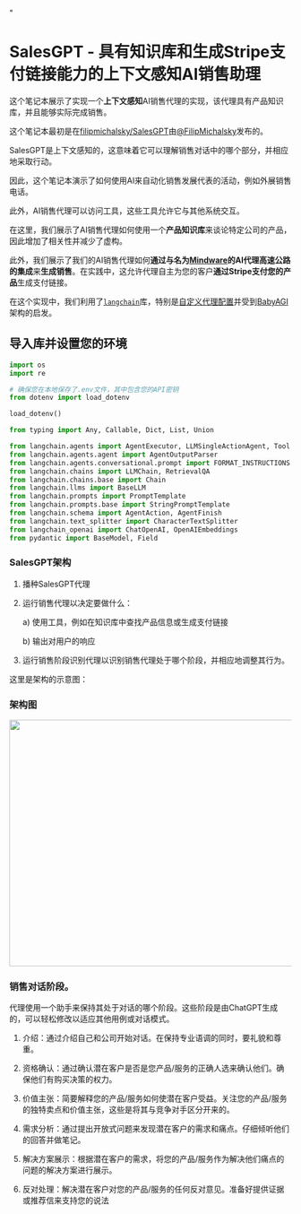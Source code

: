 "
# SalesGPT - 具有知识库和生成Stripe支付链接能力的上下文感知AI销售助理

这个笔记本展示了实现一个**上下文感知**AI销售代理的实现，该代理具有产品知识库，并且能够实际完成销售。

这个笔记本最初是在[filipmichalsky/SalesGPT](https://github.com/filip-michalsky/SalesGPT)由[@FilipMichalsky](https://twitter.com/FilipMichalsky)发布的。

SalesGPT是上下文感知的，这意味着它可以理解销售对话中的哪个部分，并相应地采取行动。

因此，这个笔记本演示了如何使用AI来自动化销售发展代表的活动，例如外展销售电话。

此外，AI销售代理可以访问工具，这些工具允许它与其他系统交互。

在这里，我们展示了AI销售代理如何使用一个**产品知识库**来谈论特定公司的产品，
因此增加了相关性并减少了虚构。

此外，我们展示了我们的AI销售代理如何**通过与名为[Mindware](https://www.mindware.co/)的AI代理高速公路的集成**来**生成销售**。在实践中，这允许代理自主为您的客户**通过Stripe支付您的产品**生成支付链接。

在这个实现中，我们利用了[`langchain`](https://github.com/hwchase17/langchain)库，特别是[自定义代理配置](https://langchain-langchain.vercel.app/docs/modules/agents/how_to/custom_agent_with_tool_retrieval)并受到[BabyAGI](https://github.com/yoheinakajima/babyagi)架构的启发。

## 导入库并设置您的环境

```python
import os
import re

# 确保您在本地保存了.env文件，其中包含您的API密钥
from dotenv import load_dotenv

load_dotenv()

from typing import Any, Callable, Dict, List, Union

from langchain.agents import AgentExecutor, LLMSingleActionAgent, Tool
from langchain.agents.agent import AgentOutputParser
from langchain.agents.conversational.prompt import FORMAT_INSTRUCTIONS
from langchain.chains import LLMChain, RetrievalQA
from langchain.chains.base import Chain
from langchain.llms import BaseLLM
from langchain.prompts import PromptTemplate
from langchain.prompts.base import StringPromptTemplate
from langchain.schema import AgentAction, AgentFinish
from langchain.text_splitter import CharacterTextSplitter
from langchain_openai import ChatOpenAI, OpenAIEmbeddings
from pydantic import BaseModel, Field
```

### SalesGPT架构

1. 播种SalesGPT代理
2. 运行销售代理以决定要做什么：

    a) 使用工具，例如在知识库中查找产品信息或生成支付链接
    
    b) 输出对用户的响应
3. 运行销售阶段识别代理以识别销售代理处于哪个阶段，并相应地调整其行为。

这里是架构的示意图：

### 架构图

<img src="https://demo-bucket-45.s3.amazonaws.com/new_flow2.png"  width="800" height="440">


### 销售对话阶段。

代理使用一个助手来保持其处于对话的哪个阶段。这些阶段是由ChatGPT生成的，可以轻松修改以适应其他用例或对话模式。

1. 介绍：通过介绍自己和公司开始对话。在保持专业语调的同时，要礼貌和尊重。

2. 资格确认：通过确认潜在客户是否是您产品/服务的正确人选来确认他们。确保他们有购买决策的权力。

3. 价值主张：简要解释您的产品/服务如何使潜在客户受益。关注您的产品/服务的独特卖点和价值主张，这些是将其与竞争对手区分开来的。

4. 需求分析：通过提出开放式问题来发现潜在客户的需求和痛点。仔细倾听他们的回答并做笔记。

5. 解决方案展示：根据潜在客户的需求，将您的产品/服务作为解决他们痛点的问题的解决方案进行展示。

6. 反对处理：解决潜在客户对您的产品/服务的任何反对意见。准备好提供证据或推荐信来支持您的说法